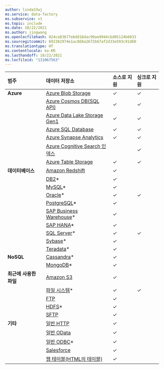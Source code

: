 ```yaml
---
author: linda33wj
ms.service: data-factory
ms.subservice: v1
ms.topic: include
ms.date: 10/22/2021
ms.author: jingwang
ms.openlocfilehash: 024ca83677ebdd18dac99ae9944cbd05124b6033
ms.sourcegitcommit: 692382974e1ac868a2672b67af2d33e593c91d60
ms.translationtype: HT
ms.contentlocale: ko-KR
ms.lasthandoff: 10/22/2021
ms.locfileid: "131067563"
---
```

| 범주 | 데이터 저장소 | 소스로 지원 | 싱크로 지원 |
|:--- |:--- |:--- |:--- |
| **Azure** |[Azure Blob Storage](../data-factory-azure-blob-connector.md) |✓ |✓ |
| &nbsp; |[Azure Cosmos DB(SQL API)](../data-factory-azure-documentdb-connector.md) |✓ |✓ |
| &nbsp; |[Azure Data Lake Storage Gen1](../data-factory-azure-datalake-connector.md) |✓ |✓ |
| &nbsp; |[Azure SQL Database](../data-factory-azure-sql-connector.md) |✓ |✓ |
| &nbsp; |[Azure Synapse Analytics](../data-factory-azure-sql-data-warehouse-connector.md) |✓ |✓ |
| &nbsp; |[Azure Cognitive Search 인덱스](../data-factory-azure-search-connector.md) | |✓ |
| &nbsp; |[Azure Table Storage](../data-factory-azure-table-connector.md) |✓ |✓ |
| **데이터베이스** |[Amazon Redshift](../data-factory-amazon-redshift-connector.md) |✓ | |
| &nbsp; |[DB2](../data-factory-onprem-db2-connector.md)* |✓ | |
| &nbsp; |[MySQL](../data-factory-onprem-mysql-connector.md)* |✓ | |
| &nbsp; |[Oracle](../data-factory-onprem-oracle-connector.md)* |✓ |✓ |
| &nbsp; |[PostgreSQL](../data-factory-onprem-postgresql-connector.md)* |✓ | |
| &nbsp; |[SAP Business Warehouse](../data-factory-sap-business-warehouse-connector.md)* |✓ | |
| &nbsp; |[SAP HANA](../data-factory-sap-hana-connector.md)* |✓ | |
| &nbsp; |[SQL Server](../data-factory-sqlserver-connector.md)* |✓ |✓ |
| &nbsp; |[Sybase](../data-factory-onprem-sybase-connector.md)* |✓ | |
| &nbsp; |[Teradata](../data-factory-onprem-teradata-connector.md)* |✓ | |
| **NoSQL** |[Cassandra](../data-factory-onprem-cassandra-connector.md)* |✓ | |
| &nbsp; |[MongoDB](../data-factory-on-premises-mongodb-connector.md)* |✓ | |
| **최근에 사용한 파일** |[Amazon S3](../data-factory-amazon-simple-storage-service-connector.md) |✓ | |
| &nbsp; |[파일 시스템](../data-factory-onprem-file-system-connector.md)* |✓ |✓ |
| &nbsp; |[FTP](../data-factory-ftp-connector.md) |✓ | |
| &nbsp; |[HDFS](../data-factory-hdfs-connector.md)* |✓ | |
| &nbsp; |[SFTP](../data-factory-sftp-connector.md) |✓ | |
| **기타** |[일반 HTTP](../data-factory-http-connector.md) |✓ | |
| &nbsp; |[일반 OData](../data-factory-odata-connector.md) |✓ | |
| &nbsp; |[일반 ODBC](../data-factory-odbc-connector.md)* |✓ | |
| &nbsp; |[Salesforce](../data-factory-salesforce-connector.md) |✓ | |
| &nbsp; |[웹 테이블(HTML의 테이블)](../data-factory-web-table-connector.md) |✓ | |

